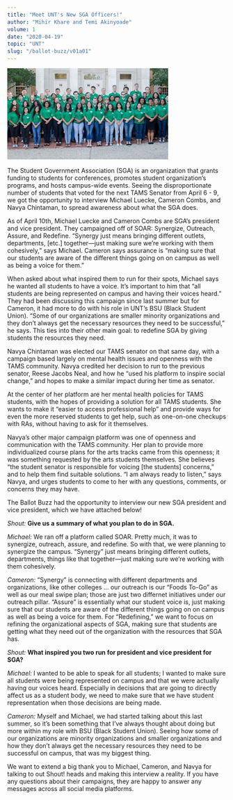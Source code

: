 ```yaml
---
title: "Meet UNT's New SGA Officers!"
author: "Mihir Khare and Temi Akinyoade"
volume: 1
date: "2020-04-19"
topic: "UNT"
slug: "/ballot-buzz/v01a01"
---
```


![](./img/v01a01img.jpg)

The Student Government Association (SGA) is an organization that grants funding to students for conferences, promotes student organization’s programs, and hosts campus-wide events. Seeing the disproportionate number of students that voted for the next TAMS Senator from April 6 - 9, we got the opportunity to interview Michael Luecke, Cameron Combs, and Navya Chintaman, to spread awareness about what the SGA does. 

As of April 10th, Michael Luecke and Cameron Combs are SGA’s president and vice president. They campaigned off of SOAR: Synergize, Outreach, Assure, and Redefine. “Synergy just means bringing different outlets, departments, [etc.] together—just making sure we’re working with them cohesively,” says Michael. Cameron says assurance is “making sure that our students are aware of the different things going on on campus as well as being a voice for them.”

When asked about what inspired them to run for their spots, Michael says he wanted all students to have a voice. It’s important to him that “all students are being represented on campus and having their voices heard.” They had been discussing this campaign since last summer but for Cameron, it had more to do with his role in UNT’s BSU (Black Student Union). “Some of our organizations are smaller minority organizations and they don’t always get the necessary resources they need to be successful,” he says. This ties into their other main goal: to redefine SGA by giving students the resources they need. 

Navya Chintaman was elected our TAMS senator on that same day, with a campaign based largely on mental health issues and openness with the TAMS community. Navya credited her decision to run to the previous senator, Reese Jacobs Neal, and how he “used his platform to inspire social change,” and hopes to make a similar impact during her time as senator. 

At the center of her platform are her mental health policies for TAMS students, with the hopes of providing a solution for all TAMS students. She wants to make it “easier to access professional help” and provide ways for even the more reserved students to get help, such as one-on-one checkups with RAs, without having to ask for it themselves. 

Navya’s other major campaign platform was one of openness and communication with the TAMS community. Her plan to provide more individualized course plans for the arts tracks came from this openness; it was something requested by the arts students themselves. She believes “the student senator is responsible for voicing [the students] concerns,” and to help them find suitable solutions. “I am always ready to listen,” says Navya, and urges students to come to her with any questions, comments, or concerns they may have. 

The Ballot Buzz had the opportunity to interview our new SGA president and vice president, which we have attached below!

*Shout:* **Give us a summary of what you plan to do in SGA.** 

*Michael:* We ran off a platform called SOAR. Pretty much, it was to synergize, outreach, assure, and redefine. So with that, we were planning to synergize the campus. “Synergy” just means bringing different outlets, departments, things like that together—just making sure we’re working with them cohesively. 

*Cameron:* “Synergy” is connecting with different departments and organizations, like other colleges ... our outreach is our “Foods To-Go” as well as our meal swipe plan; those are just two differnet initiatives under our outreach pillar. “Assure” is essentially what our student voice is, just making sure that our students are aware of the different things going on on campus as well as being a voice for them. For “Redefining,” we want to focus on refining the organizational aspects of SGA, making sure that students are getting what they need out of the organization with the resources that SGA has. 

*Shout:* **What inspired you two run for president and vice president for SGA?** 

*Michael:* I wanted to be able to speak for all students; I wanted to make sure all students were being represented on campus and that we were actually having our voices heard. Especially in decisions that are going to directly affect us as a student body, we need to make sure that we have student representation when those decisions are being made. 

*Cameron:* Myself and Michael, we had started talking about this last summer, so it’s been something that I’ve always thought about doing but more within my role with BSU (Black Student Union). Seeing how some of our organizations are minority organizations and smaller organizations and how they don’t always get the necessary resources they need to be successful on campus, that was my biggest thing.

We want to extend a big thank you to Michael, Cameron, and Navya for talking to out Shout! heads and making this interview a reality. If you have any questions about their campaigns, they are happy to answer any messages across all social media platforms.